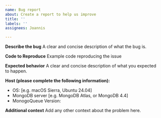 ```yaml
---
name: Bug report
about: Create a report to help us improve
title: ''
labels: ''
assignees: Joannis

---
```


**Describe the bug**
A clear and concise description of what the bug is.

**Code to Reproduce**
Example code reproducing the issue

**Expected behavior**
A clear and concise description of what you expected to happen.

**Host (please complete the following information):**
 - OS: [e.g. macOS Sierra, Ubuntu 24.04]
 - MongoDB server [e.g. MongoDB Atlas, or MongoDB 4.4]
 - MonogoQueue Version:

**Additional context**
Add any other context about the problem here.
